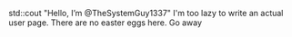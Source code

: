 std::cout "Hello, I’m @TheSystemGuy1337"
I'm too lazy to write an actual user page.
There are no easter eggs here. Go away

<!---
TheSystemGuy1337/TheSystemGuy1337 is a ✨ special ✨ repository because its `README.md` (this file) appears on your GitHub profile.
You can click the Preview link to take a look at your changes.
--->
